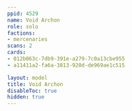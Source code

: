 ```yaml
---
ppid: 4529
name: Void Archon
role: solo
factions:
- mercenaries
scans: 2
cards:
- 012b063c-7db9-391e-a279-7c0a13cbe955
- a11411a2-fa6a-3813-920d-de969ae1c515

layout: model
title: Void Archon
disableToc: true
hidden: true
---
```


